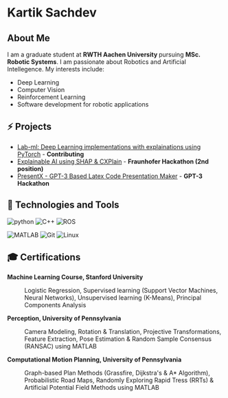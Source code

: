 # Kartik Sachdev
## About Me
I am a graduate student at <b> RWTH Aachen University </b> pursuing <b> MSc. Robotic Systems</b>. I am passionate about Robotics and Artificial Intellegence. My interests include:
- Deep Learning
- Computer Vision 
- Reinforcement Learning
- Software development for robotic applications </br>

## ⚡ Projects
- [Lab-ml: Deep Learning implementations with explainations using PyTorch](https://github.com/lab-ml/nn) - **Contributing**
- [Explainable AI using SHAP & CXPlain](https://github.com/sachdevkartik/ExplainableAI) - **Fraunhofer Hackathon (2nd position)**
- [PresentX - GPT-3 Based Latex Code Presentation Maker](https://github.com/mertbozkir/PresentX) - **GPT-3 Hackathon**

## :wrench: Technologies and Tools
 <span> ![python](https://img.shields.io/badge/Python-Intermediate-informational?style=flat&logo=Python&logoColor=white&color=brightgreen) ![C++](https://img.shields.io/badge/C++-Intermediate-informational?style=flat&logo=C++&logoColor=white&color=blue) ![ROS](https://img.shields.io/badge/ROS-Intermediate-informational?style=flat&logo=ROS&logoColor=white&color=blueviolet) </span>
 
 <span> ![MATLAB](https://img.shields.io/badge/MATLAB-Intermediate-informational?style=flat&logo=MATLAB&logoColor=white&color=red) ![Git](https://img.shields.io/badge/Git-Intermediate-informational?style=flat&logo=Git&logoColor=white&color=green) ![Linux](https://img.shields.io/badge/Linux-Intermediate-informational?style=flat&logo=Linux&logoColor=white&color=9cf) </span>


<!--## :book: Academics
I have taken up a multitude of courses related to <b> Artificial Intellegence </b> : <br>
- Computer Vision
- Machine Learning 
- Deep Learning for Visual Recognition
- Artificial Intelligence and Data Analytics
- Computer Science in Mechanical Engineering
- Advanced Deep Learning for Computer Graphics-->

## :mortar_board: Certifications
<dl>
   
   **Machine Learning Course, Stanford University**
  <dd> Logistic Regression, Supervised learning (Support Vector Machines, Neural Networks), Unsupervised learning
(K-Means), Principal Components Analysis </dd>

  **Perception, University of Pennsylvania**
  <dd> Camera Modeling, Rotation & Translation, Projective Transformations, Feature Extraction, Pose Estimation
& Random Sample Consensus (RANSAC) using MATLAB </dd>

  **Computational Motion Planning, University of Pennsylvania**
  <dd> Graph-based Plan Methods (Grassfire, Dijkstra's & A* Algorithm), Probabilistic Road Maps, Randomly
Exploring Rapid Tress (RRTs) & Artificial Potential Field Methods using MATLAB </dd>

</dl>


<!--
**sachdevkartik/sachdevkartik** is a ✨ _special_ ✨ repository because its `README.md` (this file) appears on your GitHub profile. 👋

Here are some ideas to get you started:

- 🔭 I’m currently working on ...
- 🌱 I’m currently learning ...
- 👯 I’m looking to collaborate on ...
- 🤔 I’m looking for help with ...
- 💬 Ask me about ...
- 📫 How to reach me: ...
- 😄 Pronouns: ...
- ⚡ Fun fact: ...
-->
